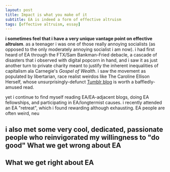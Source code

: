 ```yaml
---
layout: post
title: Impact is what you make of it
subtitle: EA is indeed a form of effective altruism
tags: [effective altruism, essay]
---
```

**i sometimes feel that i have a very unique vantage point on effective altruism**. as a teenager i was one of those really annoying socialists (as opposed to the only moderately annoying socialist i am now). i had first heard of EA through the FTX/Sam Bankman-Fried debacle, a cascade of disasters that i observed with digital popcorn in hand, and i saw it as just another turn to private charity meant to justify the inherent inequalities of capitalism ala Carnegie's *Gospel of Wealth*. i saw the movement as populated by libertarian, race realist weirdos like The Caroline Ellison Herself, whose unsurprisingly-defunct [Tumblr blog](https://caroline.milkyeggs.com/worldoptimization) is worth a baffledly-amused read. 

yet i continue to find myself reading EA/EA-adjacent blogs, doing EA fellowships, and participating in EA/longtermist causes. i recently attended an EA "retreat", which i found rewarding although exhausting. EA people are often weird, neu

i also met some very cool, dedicated, passionate people who reinvigorated my willingness to "do good"
What we get wrong about EA
-

What we get right about EA
-
<!--stackedit_data:
eyJoaXN0b3J5IjpbLTUyNDg1OTg1OSwyMDg1MDMzNzIxLC04NT
E4NTE4NTIsMjc5MzI0MDg1LDk2MDk4Mzc2NF19
-->
